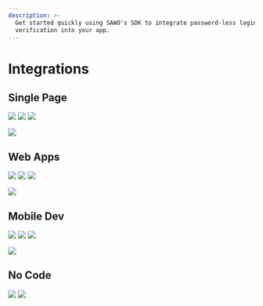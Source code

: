 ```yaml
---
description: >-
  Get started quickly using SAWO's SDK to integrate password-less login
  verification into your app.
---
```


# Integrations

## Single Page                                    

 ![](.gitbook/assets/react-1-.png) ![](.gitbook/assets/angular.png) ![](.gitbook/assets/vue.png)                                         

 ![](.gitbook/assets/web_sdk.png) 

## Web Apps

 [![](.gitbook/assets/flask.png)](web-apps/flask.md) [![](.gitbook/assets/nodejs.png)](web-apps/node-js.md) [![](.gitbook/assets/django-1-.png)](web-apps/django.md)  

  ![](.gitbook/assets/laravel.png)

## Mobile Dev

![](.gitbook/assets/android_fido.png) ![](.gitbook/assets/ios.png) ![](.gitbook/assets/flutter.png) 

![](.gitbook/assets/reactnative-1-.png) 

## No Code

![](.gitbook/assets/bubble.png) ![](.gitbook/assets/shopify.png) 

